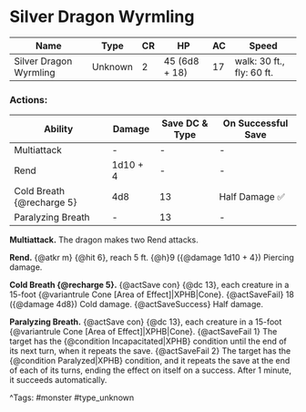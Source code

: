 # Silver Dragon Wyrmling

| Name | Type | CR | HP | AC | Speed |
|------|------|----|----|----|-------|
| Silver Dragon Wyrmling | Unknown | 2 | 45 (6d8 + 18) | 17 | walk: 30 ft., fly: 60 ft. |

### Actions:

| Ability | Damage | Save DC & Type | On Successful Save |
|---------|--------|----------------|--------------------|
| Multiattack | - | - | - |
| Rend | 1d10 + 4 | - | - |
| Cold Breath {@recharge 5} | 4d8 | 13 | Half Damage ✅ |
| Paralyzing Breath | - | 13 | - |


**Multiattack.** The dragon makes two Rend attacks.

**Rend.** {@atkr m} {@hit 6}, reach 5 ft. {@h}9 ({@damage 1d10 + 4}) Piercing damage.

**Cold Breath {@recharge 5}.** {@actSave con} {@dc 13}, each creature in a 15-foot {@variantrule Cone [Area of Effect]|XPHB|Cone}. {@actSaveFail} 18 ({@damage 4d8}) Cold damage. {@actSaveSuccess} Half damage.

**Paralyzing Breath.** {@actSave con} {@dc 13}, each creature in a 15-foot {@variantrule Cone [Area of Effect]|XPHB|Cone}. {@actSaveFail 1} The target has the {@condition Incapacitated|XPHB} condition until the end of its next turn, when it repeats the save. {@actSaveFail 2} The target has the {@condition Paralyzed|XPHB} condition, and it repeats the save at the end of each of its turns, ending the effect on itself on a success. After 1 minute, it succeeds automatically.

^Tags: #monster #type_unknown